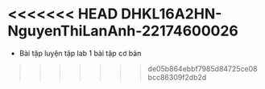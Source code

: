<<<<<<< HEAD
DHKL16A2HN-NguyenThiLanAnh-22174600026
=======
- Bài tập luyện tập lab 1
bài tập cơ bản
>>>>>>> de05b864ebbf7985d84725ce08bcc86309f2db2d
